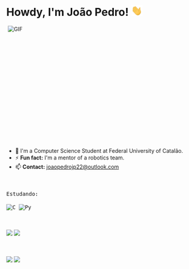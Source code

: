  <h1>Howdy, I'm João Pedro! <img src="https://github.com/fflucas/fflucas/blob/main/Assets/Hi.gif" width="29px"></h1>
 
 <img align="right" alt="GIF" src="https://user-images.githubusercontent.com/90339129/154598438-7afe51b8-3515-4c30-bceb-4836c556cbd7.gif" width="500" height="320" />

- 🔭 I'm a Computer Science Student at Federal University of Catalão.
- ⚡ **Fun fact:** I'm a mentor of a robotics team.
- 📫 **Contact:** joaopedrojp22@outlook.com

 <br />
 <br />
<kbd align="center">
<kbd>Estudando:</kbd>
 <br />
 <br />
  
  <img align="center" title="C" alt="C" height="30" width="40" src="https://user-images.githubusercontent.com/90339129/154599232-fd849fe2-efbd-4c97-837f-7210da1bfd4d.svg">
  <img align="center" title="Python" alt="Py" height="30" width="40" src="https://user-images.githubusercontent.com/90339129/154599527-5685a1e2-d774-43b1-9151-ddc414f0d9f1.svg">

  <br />
 <br />
</kbd>

<br />
<br />
 <div>
  <a href="https://instagram.com/fpereira.joaopedro" target="_blank"><img src="https://img.shields.io/badge/-Instagram-%23E4405F?style=for-the badge&logo=instagram&logoColor=white" target="_blank"></a>
  <a href="" target="_blank"><img src="https://img.shields.io/badge/-LinkedIn-%230077B5?style=for-the-badge&logo=linkedin&logoColor=white" target="_blank"></a>
 </div>
 
<br />
 <br />
  <br />
 <div>
  <img height="180cm" src="https://github-readme-stats.vercel.app/api/top-langs/?username=JPedroo&layout=compact&count_private=true&theme=tokyonight" />
  <img height="180cm" src="https://github-readme-stats.vercel.app/api?username=JPedroo&show_icons=true&theme=tokyonight" />
</div>



  
